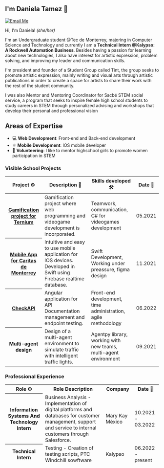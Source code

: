 ## I'm Daniela Tamez 💖


[![Email Me](https://img.shields.io/badge/Email-danileatamez6@gmail.com-BB001B.svg)](mailto:danielatamez6@gmail.com)

Hi, I'm Daniela! _(she/her)_ 

I'm an Undergraduate student @Tec de Monterrey, majoring in Computer Science and Technology and currently I am a **Technical Intern @Kalypso: A Rockwell Automation Business**. Besides having a passion for learning about new technologies, I also have interest for artistic expression, problem solving, and improving my leader and communication skills. 

I'm president and founder of a Student Group called Tint, the group seeks to promote artistic expression, mainly writing and visual arts through artistic publications in order to create a space for artists to share their work with the rest of the student community.

I was also Mentor and Mentoring Coordinator for Sacbé STEM social service, a program that seeks to inspire female high school students to study careers in STEM through personalized advising and workshops that develop their personal and professional vision


## Areas of Expertise

* 💻 **Web Development**: Front-end and Back-end development
* ⚛️ **Mobile Development**: IOS mobile developer 
* 🤝 **Volunteering**: I like to mentor highschool girls to promote women participation in STEM


### Visible School Projects

<table width="100%">
  <thead>
    <th>Project ⚙️</th>
    <th>Description 📝</th>
    <th>Skills developed 🛠</th>
    <th>Date 📅</th>
  </thead>
  <tbody>
    <tr>
      <th><a href="https://github.com/typescript-eslint/typescript-eslint](https://github.com/tecnologico-de-monterrey-oficial/MTY.TC2005B.8.2111.39262-Equipo1">Gamification project for Ternium</a></th>
      <td>Gamification project where web programming and videogame development is incorporated.</td>
      <td>Teamwork, communication, C# for videogames development</td>
      <td>05.2021</td>
    </tr>
    <tr>
      <th><a href="https://github.com/tecnologico-de-monterrey-oficial/C.MTY.TC2007B.004.2113-Equipo5">Mobile App for Caritas de Monterrey</a></th>
      <td>Intuitive and easy to use mobile application for IOS devices. Developed in Swift using Firebase realtime database.</td>
      <td>Swift Development, Working under preassure, figma design</td>
      <td>11.2021</td>
    </tr>
    <tr>
      <th><a href="https://github.com/andrespinones/checkAPI">CheckAPI</a></th>
      <td>Angular application for API Documentation management and endpoint testing.</td>
      <td>Front-end development, time administration, agile methodology</td>
      <td>06.2022</td>
    </tr>
    <tr>
      <th>Multi-agent design</th>
      <td>Design of a multi-agent environment to simulate traffic with intelligent traffic lights.</td>
      <td>Agentpy library, working with new teams, multi-agent environment</td>
      <td>09.2021</td>
    </tr>
  </tbody>
</table>

### Professional Experience 

<table width="100%">
  <thead>
    <th>Role ⚙</th>
    <th>Role Description </th>
    <th>Company </th>
    <th>Date 📅</th>
    <tr>
      <th>Information Systems And Technology Intern</th>
      <td>Business Analysis - Implementation of digital platforms and databases for customer management, support and service to internal customers through Salesforce.</td>
      <td>Mary Kay México</td>
      <td>10.2021 - 03.2022</td>
    </tr>
    <tr>
      <th>Technical Intern</th>
      <td> Testing - Creation of testing scripts, PTC Windchill sowftware</td>
      <td>Kalypso</td>
      <td>06.2022 - present</td>
    </tr>   
  </tbody>
</table>

